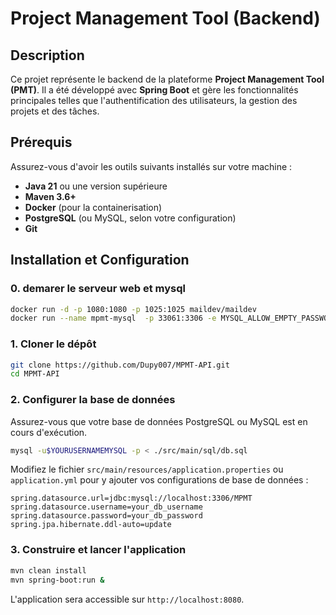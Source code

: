 # Project Management Tool (Backend)

## Description
Ce projet représente le backend de la plateforme **Project Management Tool (PMT)**. Il a été développé avec **Spring Boot** et gère les fonctionnalités principales telles que l'authentification des utilisateurs, la gestion des projets et des tâches.

## Prérequis
Assurez-vous d'avoir les outils suivants installés sur votre machine :
- **Java 21** ou une version supérieure
- **Maven 3.6+**
- **Docker** (pour la containerisation)
- **PostgreSQL** (ou MySQL, selon votre configuration)
- **Git**

## Installation et Configuration
### 0. demarer le serveur web et mysql
```bash
docker run -d -p 1080:1080 -p 1025:1025 maildev/maildev
docker run --name mpmt-mysql  -p 33061:3306 -e MYSQL_ALLOW_EMPTY_PASSWORD=true -d mysql
```

### 1. Cloner le dépôt
```bash
git clone https://github.com/Dupy007/MPMT-API.git
cd MPMT-API
```

### 2. Configurer la base de données
Assurez-vous que votre base de données PostgreSQL ou MySQL est en cours d'exécution.
```bash
mysql -u$YOURUSERNAMEMYSQL -p < ./src/main/sql/db.sql
```
Modifiez le fichier `src/main/resources/application.properties` ou `application.yml` pour y ajouter vos configurations de base de données :
```properties
spring.datasource.url=jdbc:mysql://localhost:3306/MPMT
spring.datasource.username=your_db_username
spring.datasource.password=your_db_password
spring.jpa.hibernate.ddl-auto=update
```
### 3. Construire et lancer l'application
```bash
mvn clean install
mvn spring-boot:run &
```

L'application sera accessible sur `http://localhost:8080`.

[//]: # (## Dockerisation)

[//]: # (### 1. Construire l'image Docker)

[//]: # (```bash)

[//]: # (docker build -t mpmt-api .)

[//]: # (```)

[//]: # ()
[//]: # (### 2. Exécuter l'application via Docker)

[//]: # (```bash)

[//]: # (docker run -d -p 8080:8080 mpmt-api)

[//]: # (```)
